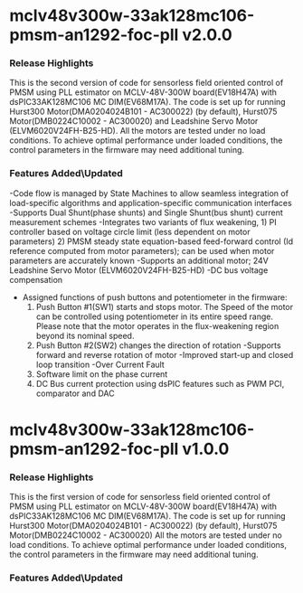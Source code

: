# mclv48v300w-33ak128mc106-pmsm-an1292-foc-pll v2.0.0
### Release Highlights
This is the second version of code for sensorless field oriented control of PMSM using PLL estimator on MCLV-48V-300W board(EV18H47A) with dsPIC33AK128MC106 MC DIM(EV68M17A). 
The code is set up for running Hurst300 Motor(DMA0204024B101 - AC300022) (by default), Hurst075 Motor(DMB0224C10002 - AC300020) and Leadshine Servo Motor (ELVM6020V24FH-B25-HD).
All the motors are tested under no load conditions. To achieve optimal performance under loaded conditions, the control parameters in the firmware may need additional tuning.

### Features Added\Updated
-Code flow is managed by State Machines to allow seamless integration of load-specific algorithms and application-specific communication interfaces
-Supports Dual Shunt(phase shunts) and Single Shunt(bus shunt) current measurement schemes
-Integrates two variants of flux weakening,
    1) PI controller based on voltage circle limit (less dependent on motor parameters)
    2) PMSM steady state equation-based feed-forward control (Id reference computed from motor parameters); can be used when motor parameters are accurately known
-Supports an additional motor; 24V Leadshine Servo Motor (ELVM6020V24FH-B25-HD)
-DC bus voltage compensation
- Assigned functions of push buttons and potentiometer in the firmware:
	1) Push Button #1(SW1) starts and stops motor. The Speed of the motor can be controlled using potentiometer in its entire speed range. Please note that the motor operates in the flux-weakening region beyond its nominal speed.
	2) Push Button #2(SW2) changes the direction of rotation
-Supports forward and reverse rotation of motor
-Improved start-up and closed loop transition
-Over Current Fault
	1) Software limit on the phase current
	2) DC Bus current protection using dsPIC features such as PWM PCI, comparator and DAC

# mclv48v300w-33ak128mc106-pmsm-an1292-foc-pll v1.0.0
### Release Highlights
This is the first version of code for sensorless field oriented control of PMSM using PLL estimator on MCLV-48V-300W board(EV18H47A) with dsPIC33AK128MC106 MC DIM(EV68M17A). 
The code is set up for running Hurst300 Motor(DMA0204024B101 - AC300022) (by default), Hurst075 Motor(DMB0224C10002 - AC300020)
All the motors are tested under no load conditions. To achieve optimal performance under loaded conditions, the control parameters in the firmware may need additional tuning.

### Features Added\Updated



